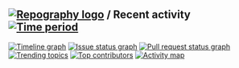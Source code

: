 ## [![Repography logo](https://images.repography.com/logo.svg)](https://repography.com) / Recent activity [![Time period](https://images.repography.com/36760053/OmarAlSalhani/Desktop-Sales-WinForm/recent-activity/BaKpVsGNq9qOdYPfVVCoFgoOpJR5U4dnoE-p0Km90Mw/teLjrgByUn3W6SBk1l3kek3_9z5KZxKqFTXjPivIamk_badge.svg)](https://repography.com)
[![Timeline graph](https://images.repography.com/36760053/OmarAlSalhani/Desktop-Sales-WinForm/recent-activity/BaKpVsGNq9qOdYPfVVCoFgoOpJR5U4dnoE-p0Km90Mw/teLjrgByUn3W6SBk1l3kek3_9z5KZxKqFTXjPivIamk_timeline.svg)](https://github.com/OmarAlSalhani/Desktop-Sales-WinForm/commits)
[![Issue status graph](https://images.repography.com/36760053/OmarAlSalhani/Desktop-Sales-WinForm/recent-activity/BaKpVsGNq9qOdYPfVVCoFgoOpJR5U4dnoE-p0Km90Mw/teLjrgByUn3W6SBk1l3kek3_9z5KZxKqFTXjPivIamk_issues.svg)](https://github.com/OmarAlSalhani/Desktop-Sales-WinForm/issues)
[![Pull request status graph](https://images.repography.com/36760053/OmarAlSalhani/Desktop-Sales-WinForm/recent-activity/BaKpVsGNq9qOdYPfVVCoFgoOpJR5U4dnoE-p0Km90Mw/teLjrgByUn3W6SBk1l3kek3_9z5KZxKqFTXjPivIamk_prs.svg)](https://github.com/OmarAlSalhani/Desktop-Sales-WinForm/pulls)
[![Trending topics](https://images.repography.com/36760053/OmarAlSalhani/Desktop-Sales-WinForm/recent-activity/BaKpVsGNq9qOdYPfVVCoFgoOpJR5U4dnoE-p0Km90Mw/teLjrgByUn3W6SBk1l3kek3_9z5KZxKqFTXjPivIamk_words.svg)](https://github.com/OmarAlSalhani/Desktop-Sales-WinForm/commits)
[![Top contributors](https://images.repography.com/36760053/OmarAlSalhani/Desktop-Sales-WinForm/recent-activity/BaKpVsGNq9qOdYPfVVCoFgoOpJR5U4dnoE-p0Km90Mw/teLjrgByUn3W6SBk1l3kek3_9z5KZxKqFTXjPivIamk_users.svg)](https://github.com/OmarAlSalhani/Desktop-Sales-WinForm/graphs/contributors)
[![Activity map](https://images.repography.com/36760053/OmarAlSalhani/Desktop-Sales-WinForm/recent-activity/BaKpVsGNq9qOdYPfVVCoFgoOpJR5U4dnoE-p0Km90Mw/teLjrgByUn3W6SBk1l3kek3_9z5KZxKqFTXjPivIamk_map.svg)](https://github.com/OmarAlSalhani/Desktop-Sales-WinForm/commits)
